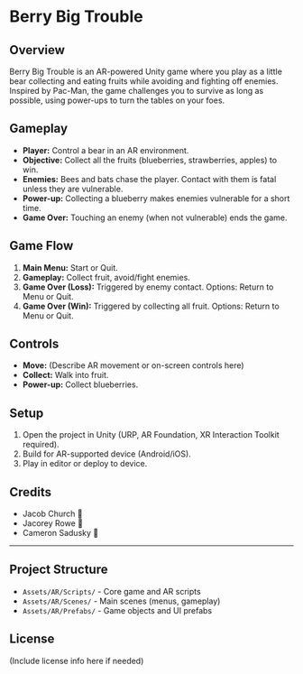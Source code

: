 # Berry Big Trouble

## Overview
Berry Big Trouble is an AR-powered Unity game where you play as a little bear collecting and eating fruits while avoiding and fighting off enemies. Inspired by Pac-Man, the game challenges you to survive as long as possible, using power-ups to turn the tables on your foes.

## Gameplay
- **Player:** Control a bear in an AR environment.
- **Objective:** Collect all the fruits (blueberries, strawberries, apples) to win.
- **Enemies:** Bees and bats chase the player. Contact with them is fatal unless they are vulnerable.
- **Power-up:** Collecting a blueberry makes enemies vulnerable for a short time.
- **Game Over:** Touching an enemy (when not vulnerable) ends the game.

## Game Flow
1. **Main Menu:** Start or Quit.
2. **Gameplay:** Collect fruit, avoid/fight enemies.
3. **Game Over (Loss):** Triggered by enemy contact. Options: Return to Menu or Quit.
4. **Game Over (Win):** Triggered by collecting all fruit. Options: Return to Menu or Quit.

## Controls
- **Move:** (Describe AR movement or on-screen controls here)
- **Collect:** Walk into fruit.
- **Power-up:** Collect blueberries.

## Setup
1. Open the project in Unity (URP, AR Foundation, XR Interaction Toolkit required).
2. Build for AR-supported device (Android/iOS).
3. Play in editor or deploy to device.

## Credits
- Jacob Church 🍇
- Jacorey Rowe 🍎
- Cameron Sadusky 🍓

---

## Project Structure
- `Assets/AR/Scripts/` - Core game and AR scripts
- `Assets/AR/Scenes/` - Main scenes (menus, gameplay)
- `Assets/AR/Prefabs/` - Game objects and UI prefabs

## License
(Include license info here if needed)
